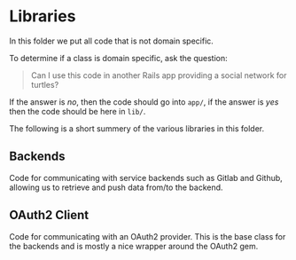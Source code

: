 # Libraries

In this folder we put all code that is not domain specific.

To determine if a class is domain specific, ask the question:

> Can I use this code in another Rails app providing a social network for turtles?

If the answer is *no*, then the code should go into `app/`, if the answer is
*yes* then the code should be here in `lib/`.

The following is a short summery of the various libraries in this folder.

## Backends
Code for communicating with service backends such as Gitlab and Github, allowing
us to retrieve and push data from/to the backend.

## OAuth2 Client
Code for communicating with an OAuth2 provider. This is the base class for the
backends and is mostly a nice wrapper around the OAuth2 gem.